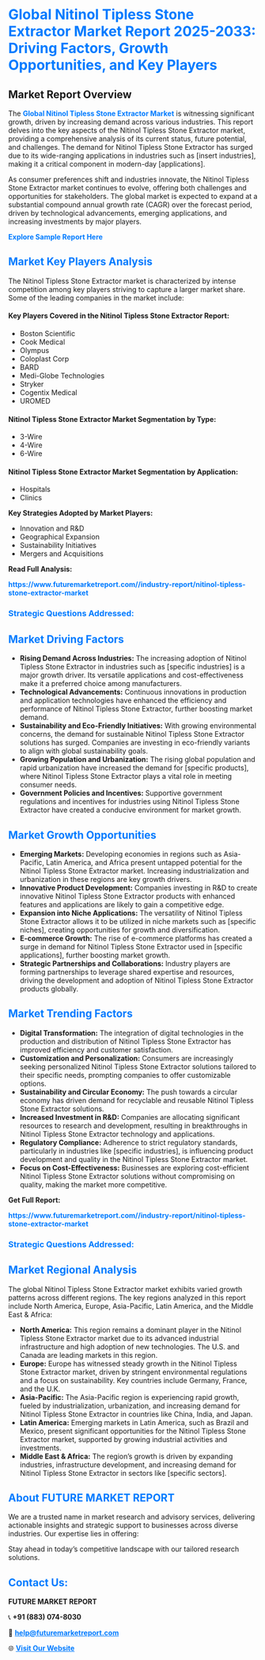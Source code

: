 <h1 style="color: #007BFF;">Global Nitinol Tipless Stone Extractor Market Report 2025-2033: Driving Factors, Growth Opportunities, and Key Players</h1>

<section id="overview">
<h2>Market Report Overview</h2>
<p>The <a href="https://www.futuremarketreport.com//industry-report/nitinol-tipless-stone-extractor-market" style="color: #007BFF; text-decoration: none;"><strong>Global Nitinol Tipless Stone Extractor Market</strong></a> is witnessing significant growth, driven by increasing demand across various industries. This report delves into the key aspects of the Nitinol Tipless Stone Extractor market, providing a comprehensive analysis of its current status, future potential, and challenges. The demand for Nitinol Tipless Stone Extractor has surged due to its wide-ranging applications in industries such as [insert industries], making it a critical component in modern-day [applications].</p>
<p>As consumer preferences shift and industries innovate, the Nitinol Tipless Stone Extractor market continues to evolve, offering both challenges and opportunities for stakeholders. The global market is expected to expand at a substantial compound annual growth rate (CAGR) over the forecast period, driven by technological advancements, emerging applications, and increasing investments by major players.</p>
</section>

<section id="overview">
<p><a href="https://www.futuremarketreport.com//request-sample/reportId=50054" style="color: #007BFF; text-decoration: none;"><strong>Explore Sample Report Here</strong></a></p>
</section>

<section id="key-players">
<h2 style="color: #007BFF;">Market Key Players Analysis</h2>
<p>The Nitinol Tipless Stone Extractor market is characterized by intense competition among key players striving to capture a larger market share. Some of the leading companies in the market include:</p>
<h4>Key Players Covered in the Nitinol Tipless Stone Extractor Report:</h4>
<ul><li>Boston Scientific</li><li>Cook Medical</li><li>Olympus</li><li>Coloplast Corp</li><li>BARD</li><li>Medi-Globe Technologies</li><li>Stryker</li><li>Cogentix Medical</li><li>UROMED</li></ul>
<h4>Nitinol Tipless Stone Extractor Market Segmentation by Type:</h4>
<ul><li>3-Wire</li><li>4-Wire</li><li>6-Wire</li></ul>

<h4>Nitinol Tipless Stone Extractor Market Segmentation by Application:</h4>
<ul><li>Hospitals</li><li>Clinics</li></ul>
<p><strong>Key Strategies Adopted by Market Players:</strong></p>
<ul>
<li>Innovation and R&D</li>
<li>Geographical Expansion</li>
<li>Sustainability Initiatives</li>
<li>Mergers and Acquisitions</li>
</ul>
</section>

<section>
<p><strong>Read Full Analysis: </strong></p><a href="https://www.futuremarketreport.com//industry-report/nitinol-tipless-stone-extractor-market" style="color: #007BFF; text-decoration: none;"><strong>https://www.futuremarketreport.com//industry-report/nitinol-tipless-stone-extractor-market</strong></a>
<h3 style="color: #007BFF;">Strategic Questions Addressed:</h3>
</section>

<section id="driving-factors">
<h2 style="color: #007BFF;">Market Driving Factors</h2>
<ul>
<li><strong>Rising Demand Across Industries:</strong> The increasing adoption of Nitinol Tipless Stone Extractor in industries such as [specific industries] is a major growth driver. Its versatile applications and cost-effectiveness make it a preferred choice among manufacturers.</li>
<li><strong>Technological Advancements:</strong> Continuous innovations in production and application technologies have enhanced the efficiency and performance of Nitinol Tipless Stone Extractor, further boosting market demand.</li>
<li><strong>Sustainability and Eco-Friendly Initiatives:</strong> With growing environmental concerns, the demand for sustainable Nitinol Tipless Stone Extractor solutions has surged. Companies are investing in eco-friendly variants to align with global sustainability goals.</li>
<li><strong>Growing Population and Urbanization:</strong> The rising global population and rapid urbanization have increased the demand for [specific products], where Nitinol Tipless Stone Extractor plays a vital role in meeting consumer needs.</li>
<li><strong>Government Policies and Incentives:</strong> Supportive government regulations and incentives for industries using Nitinol Tipless Stone Extractor have created a conducive environment for market growth.</li>
</ul>
</section>

<section id="growth-opportunities">
<h2 style="color: #007BFF;">Market Growth Opportunities</h2>
<ul>
<li><strong>Emerging Markets:</strong> Developing economies in regions such as Asia-Pacific, Latin America, and Africa present untapped potential for the Nitinol Tipless Stone Extractor market. Increasing industrialization and urbanization in these regions are key growth drivers.</li>
<li><strong>Innovative Product Development:</strong> Companies investing in R&D to create innovative Nitinol Tipless Stone Extractor products with enhanced features and applications are likely to gain a competitive edge.</li>
<li><strong>Expansion into Niche Applications:</strong> The versatility of Nitinol Tipless Stone Extractor allows it to be utilized in niche markets such as [specific niches], creating opportunities for growth and diversification.</li>
<li><strong>E-commerce Growth:</strong> The rise of e-commerce platforms has created a surge in demand for Nitinol Tipless Stone Extractor used in [specific applications], further boosting market growth.</li>
<li><strong>Strategic Partnerships and Collaborations:</strong> Industry players are forming partnerships to leverage shared expertise and resources, driving the development and adoption of Nitinol Tipless Stone Extractor products globally.</li>
</ul>
</section>

<section id="trending-factors">
<h2 style="color: #007BFF;">Market Trending Factors</h2>
<ul>
<li><strong>Digital Transformation:</strong> The integration of digital technologies in the production and distribution of Nitinol Tipless Stone Extractor has improved efficiency and customer satisfaction.</li>
<li><strong>Customization and Personalization:</strong> Consumers are increasingly seeking personalized Nitinol Tipless Stone Extractor solutions tailored to their specific needs, prompting companies to offer customizable options.</li>
<li><strong>Sustainability and Circular Economy:</strong> The push towards a circular economy has driven demand for recyclable and reusable Nitinol Tipless Stone Extractor solutions.</li>
<li><strong>Increased Investment in R&D:</strong> Companies are allocating significant resources to research and development, resulting in breakthroughs in Nitinol Tipless Stone Extractor technology and applications.</li>
<li><strong>Regulatory Compliance:</strong> Adherence to strict regulatory standards, particularly in industries like [specific industries], is influencing product development and quality in the Nitinol Tipless Stone Extractor market.</li>
<li><strong>Focus on Cost-Effectiveness:</strong> Businesses are exploring cost-efficient Nitinol Tipless Stone Extractor solutions without compromising on quality, making the market more competitive.</li>
</ul>
</section>

<section>
<p><strong>Get Full Report: </strong></p><a href="https://www.futuremarketreport.com//industry-report/nitinol-tipless-stone-extractor-market" style="color: #007BFF; text-decoration: none;"><strong>https://www.futuremarketreport.com//industry-report/nitinol-tipless-stone-extractor-market</strong></a>
<h3 style="color: #007BFF;">Strategic Questions Addressed:</h3>
</section>


<section id="regional-analysis">
<h2 style="color: #007BFF;">Market Regional Analysis</h2>
<p>The global Nitinol Tipless Stone Extractor market exhibits varied growth patterns across different regions. The key regions analyzed in this report include North America, Europe, Asia-Pacific, Latin America, and the Middle East & Africa:</p>
<ul>
<li><strong>North America:</strong> This region remains a dominant player in the Nitinol Tipless Stone Extractor market due to its advanced industrial infrastructure and high adoption of new technologies. The U.S. and Canada are leading markets in this region.</li>
<li><strong>Europe:</strong> Europe has witnessed steady growth in the Nitinol Tipless Stone Extractor market, driven by stringent environmental regulations and a focus on sustainability. Key countries include Germany, France, and the U.K.</li>
<li><strong>Asia-Pacific:</strong> The Asia-Pacific region is experiencing rapid growth, fueled by industrialization, urbanization, and increasing demand for Nitinol Tipless Stone Extractor in countries like China, India, and Japan.</li>
<li><strong>Latin America:</strong> Emerging markets in Latin America, such as Brazil and Mexico, present significant opportunities for the Nitinol Tipless Stone Extractor market, supported by growing industrial activities and investments.</li>
<li><strong>Middle East & Africa:</strong> The region’s growth is driven by expanding industries, infrastructure development, and increasing demand for Nitinol Tipless Stone Extractor in sectors like [specific sectors].</li>
</ul>
</section>

<footer>
<h2 style="color: #007BFF;">About FUTURE MARKET REPORT</h2>
<p>We are a trusted name in market research and advisory services, delivering actionable insights and strategic support to businesses across diverse industries. Our expertise lies in offering:</p>

<p>Stay ahead in today’s competitive landscape with our tailored research solutions.</p>

<h2 style="color: #007BFF;">Contact Us:</h2>
<p><strong>FUTURE MARKET REPORT</strong></p>
<p>📞 <strong>+91 (883) 074-8030</strong></p>
<p>📧 <strong><a href="mailto:help@futuremarketreport.com" style="color: #007BFF;">help@futuremarketreport.com</a></strong></p>
<p>🌐 <strong><a href="https://www.futuremarketreport.com/" style="color: #007BFF;">Visit Our Website</a></strong></p>
</footer>